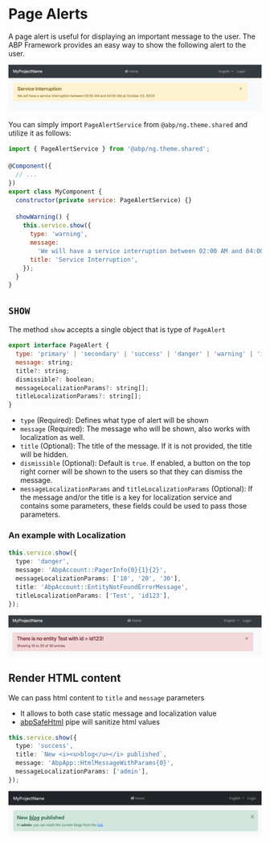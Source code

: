 # Page Alerts

A page alert is useful for displaying an important message to the user. The ABP Framework provides an easy way to show the following alert to the user.

![angular-page-alert-example](./images/page-alert-warning-example.png)

You can simply import `PageAlertService` from `@abp/ng.theme.shared` and utilize it as follows:

```js
import { PageAlertService } from '@abp/ng.theme.shared';

@Component({
  // ...
})
export class MyComponent {
  constructor(private service: PageAlertService) {}

  showWarning() {
    this.service.show({
      type: 'warning',
      message:
        'We will have a service interruption between 02:00 AM and 04:00 AM at October 23, 2023!',
      title: 'Service Interruption',
    });
  }
}
```

## `SHOW`

The method `show` accepts a single object that is type of `PageAlert`

```js
export interface PageAlert {
  type: 'primary' | 'secondary' | 'success' | 'danger' | 'warning' | 'info' | 'light' | 'dark';
  message: string;
  title?: string;
  dismissible?: boolean;
  messageLocalizationParams?: string[];
  titleLocalizationParams?: string[];
}
```

* `type` (Required): Defines what type of alert will be shown
* `message` (Required): The message who will be shown, also works with localization as well. 
* `title` (Optional): The title of the message. If it is not provided, the title will be hidden.
* `dismissible` (Optional): Default is `true`. If enabled, a button on the top right corner will be shown to the users so that they can dismiss the message.
* `messageLocalizationParams` and `titleLocalizationParams` (Optional): If the message and/or the title is a key for localization service and contains some parameters, these fields could be used to pass those parameters. 

### An example with Localization

```typescript
this.service.show({
  type: 'danger',
  message: 'AbpAccount::PagerInfo{0}{1}{2}',
  messageLocalizationParams: ['10', '20', '30'],
  title: 'AbpAccount::EntityNotFoundErrorMessage',
  titleLocalizationParams: ['Test', 'id123'],
});
```

![angular-page-alert-with-params-example](./images/page-alert-with-params-example.png)

## Render HTML content

We can pass html content to `title` and `message` parameters

* It allows to both case static message and localization value
* [abpSafeHtml](https://github.com/abpframework/abp/blob/37b59a7f05202264505d002397dbb27d275740e1/npm/ng-packs/packages/core/src/lib/pipes/safe-html.pipe.ts#L6) pipe will sanitize html values

```typescript
this.service.show({
  type: 'success',
  title: `New <i><u>blog</u></i> published`,
  message: 'AbpApp::HtmlMessageWithParams{0}',
  messageLocalizationParams: ['admin'],
});
```

![angular-page-alert-with-html-example](./images/page-alert-with-html-example.png)
